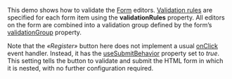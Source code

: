 ﻿This demo shows how to&nbsp;validate the [Form][0] editors. [Validation rules][1] are specified for each form item using the **validationRules** property. All editors on&nbsp;the form are combined into a&nbsp;validation group defined by&nbsp;the form&rsquo;s [validationGroup][2] property. 


Note that the _&laquo;Register&raquo;_ button here does not implement a&nbsp;usual [onClick][3] event handler. Instead, it&nbsp;has the [useSubmitBehavior][4] property set to _true_. This setting tells the button to&nbsp;validate and submit the HTML form in&nbsp;which it&nbsp;is&nbsp;nested, with no&nbsp;further configuration required.

[0]: https://js.devexpress.com/Documentation/ApiReference/UI_Widgets/dxForm/
[1]: https://js.devexpress.com/Documentation/ApiReference/UI_Widgets/dxValidator/Validation_Rules/
[2]: https://js.devexpress.com/Documentation/ApiReference/UI_Widgets/dxForm/Configuration/#validationGroup
[3]: https://js.devexpress.com/Documentation/ApiReference/UI_Widgets/dxButton/Configuration/#onClick
[4]: https://js.devexpress.com/Documentation/ApiReference/UI_Widgets/dxButton/Configuration/#useSubmitBehavior